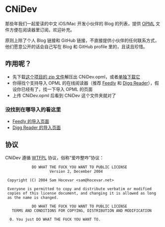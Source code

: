 # CNiDev

那些年我们一起爱读的中文 iOS/Mac 开发小伙伴的 Blog 的列表，提供 [OPML](http://en.wikipedia.org/wiki/OPML) 文件方便在阅读器里订阅，欢迎补充。

原则上除了个人 Blog 链接和 GitHub 链接，不直接提供小伙伴的任何联系方式，他们愿意公开的话会自己写在 Blog 和 GitHub profile 里的，且读且珍惜。


## 咋用呢？

- 先下载[这个项目的 zip 文件](https://github.com/lexrus/CNiDev/archive/master.zip)解压出 CNiDev.opml，或者[单独下载它](https://raw.githubusercontent.com/lexrus/CNiDev/master/CNiDev.opml)
- 你得找个支持导入 OPML 的在线阅读器（推荐 [Feedly](http://feedly.com) 和 [Digg Reader](http://digg.com/reader)），假设你已经有了，找一下导入 OPML 的页面
- 上传 CNiDev.opml 后看到 CNiDev 这个文件夹就对了


### 没找到在哪导入的看这里

- [Feedly 的导入页面](http://cloud.feedly.com/#cortex)
- [Digg Reader 的导入页面](https://digg.com/reader?i=1)


## 协议

CNiDev 遵循 [WTFPL](http://zh.wikipedia.org/zh-cn/WTFPL) 协议，俗称“爱咋整咋”协议：

```
            DO WHAT THE FUCK YOU WANT TO PUBLIC LICENSE
                    Version 2, December 2004

 Copyright (C) 2004 Sam Hocevar <sam@hocevar.net>

 Everyone is permitted to copy and distribute verbatim or modified
 copies of this license document, and changing it is allowed as long
 as the name is changed.

            DO WHAT THE FUCK YOU WANT TO PUBLIC LICENSE
   TERMS AND CONDITIONS FOR COPYING, DISTRIBUTION AND MODIFICATION

  0. You just DO WHAT THE FUCK YOU WANT TO.

```
